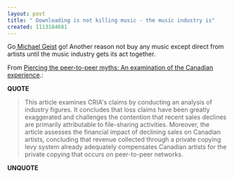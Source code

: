 ```yaml
---
layout: post
title: " Downloading is not killing music - the music industry is"
created: 1113184681
---
```

<p>Go<a href="http://www.michaelgeist.ca/"> Michael Geist</a> go! Another reason not buy any music except direct from artists until the music industry gets its act together.</p>
<p>From <a href="http://firstmonday.org/issues/issue10_4/geist/">Piercing the peer-to-peer myths: An examination of the Canadian experience</a>.:</p>
<p><b>QUOTE</b></p><blockquote><p>This article examines CRIA's claims by conducting an analysis of industry figures. It concludes that loss claims have been greatly exaggerated and challenges the contention that recent sales declines are primarily attributable to file-sharing activities. Moreover, the article assesses the financial impact of declining sales on Canadian artists, concluding that revenue collected through a private copying levy system already adequately compensates Canadian artists for the private copying that occurs on peer-to-peer networks.</p>

</blockquote><p><b>UNQUOTE</b></p>



